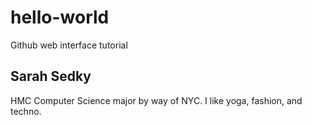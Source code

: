# hello-world
Github web interface tutorial

## Sarah Sedky
HMC Computer Science major by way of NYC.
I like yoga, fashion, and techno.
